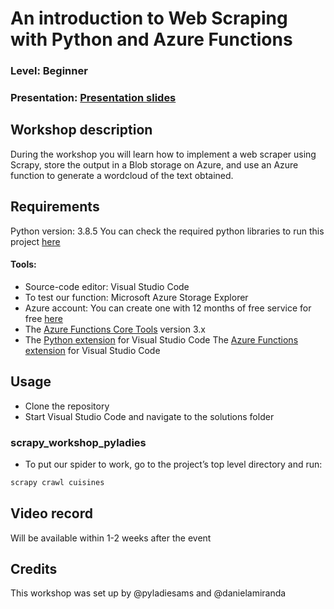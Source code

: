 
# An introduction to Web Scraping with Python and Azure Functions
### Level: Beginner 
### Presentation: [Presentation slides](workshop/Workshop_presentation.pdf)

## Workshop description
During the workshop you will learn how to implement a web scraper using Scrapy, store the output in a Blob storage on Azure, and use an Azure function to generate a wordcloud of the text obtained.

## Requirements
Python version: 3.8.5
You can check the required python libraries to run this project [here](https://github.com/pyladiesams/web-scraping-beginner-may2021/solutions/requirements.txt)

#### Tools:
* Source-code editor: Visual Studio Code
* To test our function: Microsoft Azure Storage Explorer
* Azure account: You can create one with 12 months of free service for free [here](https://azure.microsoft.com/en-us/free/)
* The [Azure Functions Core Tools](https://docs.microsoft.com/en-us/azure/azure-functions/functions-run-local?tabs=windows%2Ccsharp%2Cbash#install-the-azure-functions-core-tools) version 3.x
* The [Python extension](https://marketplace.visualstudio.com/items?itemName=ms-python.python) for Visual Studio Code
The [Azure Functions extension](https://marketplace.visualstudio.com/items?itemName=ms-azuretools.vscode-azurefunctions) for Visual Studio Code

## Usage
* Clone the repository
* Start Visual Studio Code and navigate to the solutions folder
### scrapy_workshop_pyladies
* To put our spider to work, go to the project’s top level directory and run:

```python
scrapy crawl cuisines
```

## Video record
Will be available within 1-2 weeks after the event

## Credits
This workshop was set up by @pyladiesams and @danielamiranda
